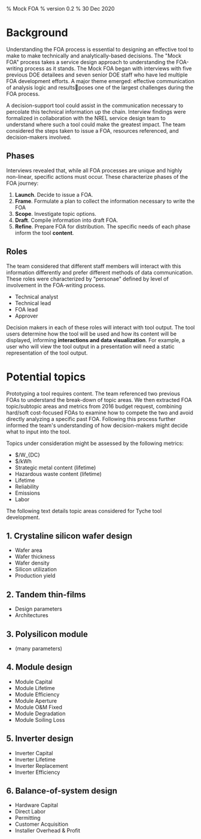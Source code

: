 % Mock FOA
% version 0.2
% 30 Dec 2020

# Background
Understanding the FOA process is essential to designing an effective tool to make to make technically and analytically-based decisions. The "Mock FOA" process takes a service design approach to understanding the FOA-writing process as it stands. The Mock FOA began with interviews with five previous DOE detailees and seven senior DOE staff who have led multiple FOA development efforts. A major theme emerged: effective communication of analysis logic and resultsposes one of the largest challenges during the FOA process.

A decision-support tool could assist in the communication necessary to percolate this technical information up the chain. Interview findings were formalized in collaboration with the NREL service design team to understand where such a tool could make the greatest impact. The team considered the steps taken to issue a FOA, resources referenced, and decision-makers involved.

## Phases
Interviews revealed that, while all FOA processes are unique and highly non-linear, specific actions must occur. These characterize phases of the FOA journey:
1. **Launch**. Decide to issue a FOA.
2. **Frame**. Formulate a plan to collect the information necessary to write the FOA
3. **Scope**. Investigate topic options.
4. **Draft**. Compile information into draft FOA.
5. **Refine**. Prepare FOA for distribution.
The specific needs of each phase inform the tool **content**.

## Roles
The team considered that different staff members will interact with this information differently and prefer different methods of data communication. These roles were characterized by "personae" defined by level of involvement in the FOA-writing process.
* Technical analyst
* Technical lead
* FOA lead
* Approver

Decision makers in each of these roles will interact with tool output. The tool users determine how the tool will be used and how its content will be displayed, informing **interactions and data visualization**. For example, a user who will view the tool output in a presentation will need a static representation of the tool output.

# Potential topics
Prototyping a tool requires content. The team referenced two previous FOAs to understand the break-down of topic areas. We then extracted FOA topic/subtopic areas and metrics from 2016 budget request, combining hard/soft cost-focused FOAs to examine how to compete the two and avoid directly analyzing a specific past FOA. Following this process further informed the team's understanding of how decision-makers might decide what to input into the tool.

Topics under consideration might be assessed by the following metrics:
* $/W_{DC}
* $/kWh
* Strategic metal content (lifetime)
* Hazardous waste content (lifetime)
* Lifetime
* Reliability
* Emissions
* Labor
<!-- * Diversity of approach -->

The following text details topic areas considered for Tyche tool development.

## 1. Crystaline silicon wafer design
* Wafer area
* Wafer thickness
* Wafer density
* Silicon utilization
* Production yield

## 2. Tandem thin-films
* Design parameters
* Architectures

## 3. Polysilicon module
* (many parameters)

## 4. Module design
* Module Capital
* Module Lifetime
* Module Efficiency
* Module Aperture
* Module O&M Fixed
* Module Degradation
* Module Soiling Loss

## 5. Inverter design
* Inverter Capital
* Inverter Lifetime
* Inverter Replacement
* Inverter Efficiency

## 6. Balance-of-system design
* Hardware Capital
* Direct Labor
* Permitting
* Customer Acquisition
* Installer Overhead & Profit